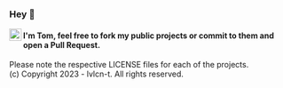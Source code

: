 ### Hey 👋

<a href="https://twitter.com/lvlcn-t">
  <img align="left" alt="lvlcn-t | Twitter" width="22px" src="https://raw.githubusercontent.com/peterthehan/peterthehan/master/assets/twitter.svg" />
</a>


#### I'm Tom, feel free to fork my public projects or commit to them and open a Pull Request.
<!--
### 🎖 Currently:

### 📫 Contact

✉️  [E-Mail]

🖥  [Website]
-->

Please note the respective LICENSE files for each of the projects.
<br>
(c) Copyright 2023 - lvlcn-t. All rights reserved.

<!--
**lvlcn-t/lvlcn-t** is a ✨ _special_ ✨ repository because its `README.md` (this file) appears on your GitHub profile.

Here are some ideas to get you started:

- 🔭 I’m currently working on ...
- 🌱 I’m currently learning ...
- 👯 I’m looking to collaborate on ...
- 🤔 I’m looking for help with ...
- 💬 Ask me about ...
- 📫 How to reach me: ...
- 😄 Pronouns: ...
- ⚡ Fun fact: ...
-->
